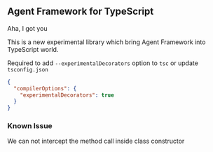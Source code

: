 Agent Framework for TypeScript
------------------------------

Aha, I got you

This is a new experimental library which bring Agent Framework into TypeScript world.

Required to add `--experimentalDecorators` option to `tsc` or update `tsconfig.json`

```json
{
  "compilerOptions": {
    "experimentalDecorators": true
  }
}
```

### Known Issue

We can not intercept the method call inside class constructor

